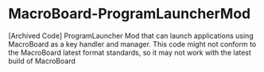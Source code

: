 # MacroBoard-ProgramLauncherMod

[Archived Code] ProgramLauncher Mod that can launch applications using MacroBoard as a key handler and manager.
This code might not conform to the MacroBoard latest format standards, so it may not work with the latest build of MacroBoard